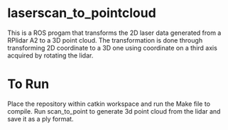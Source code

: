 # laserscan_to_pointcloud
This is a ROS progam that transforms the 2D laser data generated from a RPlidar A2 to a 3D point cloud. The transformation is done through transforming 2D coordinate to a 3D one using coordinate on a third axis acquired by rotating the lidar.

# To Run
Place the repository within catkin workspace and run the Make file to compile. 
Run scan_to_point to generate 3d point cloud from the lidar and save it as a ply format.
